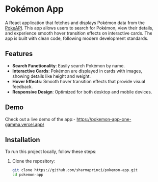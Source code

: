 # Pokémon App

A React application that fetches and displays Pokémon data from the [PokeAPI](https://pokeapi.co/). This app allows users to search for Pokémon, view their details, and experience smooth hover transition effects on interactive cards. The app is built with clean code, following modern development standards.

## Features

- **Search Functionality**: Easily search Pokémon by name.
- **Interactive Cards**: Pokémon are displayed in cards with images, showing details like height and weight.
- **Hover Effects**: Smooth hover transition effects that provide visual feedback.
- **Responsive Design**: Optimized for both desktop and mobile devices.

## Demo

Check out a live demo of the app:- https://pokemon-app-one-gamma.vercel.app/

## Installation

To run this project locally, follow these steps:

1. Clone the repository:

   ```bash
   git clone https://github.com/sharmaprinci/pokemon-app.git
   cd pokemon-app

